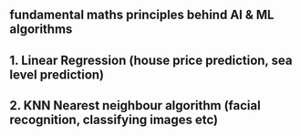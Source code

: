 
## fundamental maths principles behind AI & ML algorithms
## 1. Linear Regression (house price prediction, sea level prediction)
## 2. KNN Nearest neighbour algorithm (facial recognition, classifying images etc)

